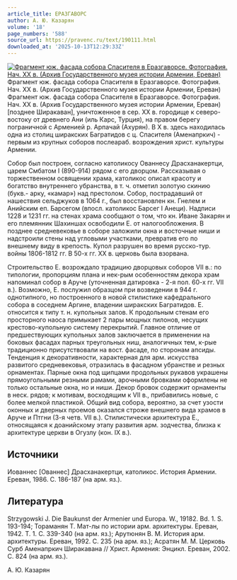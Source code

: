 ```yaml
---
article_title: ЕРАЗГАВОРС
author: А. Ю. Казарян
volume: '18'
page_numbers: '588'
source_url: https://pravenc.ru/text/190111.html
downloaded_at: '2025-10-13T12:29:33Z'
---
```


[![Фрагмент юж. фасада собора Спасителя в Еразгаворсе. Фотография. Нач. XX в. (Архив Государственного музея истории Армении, Ереван)](https://pravenc.ru/data/240/494/1234/i200.jpg "Кликните для увеличения картинки")](https://pravenc.ru/data/240/494/1234/i400.jpg)Фрагмент юж. фасада собора Спасителя в Еразгаворсе. Фотография. Нач. XX в. (Архив Государственного музея истории Армении, Ереван)  
Фрагмент юж. фасада собора Спасителя в Еразгаворсе. Фотография. Нач. XX в. (Архив Государственного музея истории Армении, Ереван)[позднее Ширакаван], уничтоженное в сер. XX в. городище к северо-востоку от древнего Ани (иль Карс, Турция), на правом берегу пограничной с Арменией р. Арпачай (Ахурян). В Х в. здесь находилась одна из столиц ширакских Багратидов с ц. Спасителя (Аменапркич) - первым из крупных соборов послеараб. возрождения христ. культуры Армении.

Собор был построен, согласно католикосу Ованнесу Драсханакертци, царем Смбатом I (890-914) рядом с его дворцом. Рассказывая о торжественном освящении храма, католикос описал красоту и богатство внутреннего убранства, в т. ч. отметил золотую скинию (букв.- арку, «камар») над престолом. Собор, пострадавший от нашествия сельджуков в 1064 г., был восстановлен кн. Гнелем и Анийским еп. Барсегом (впосл. католикос Барсег I Анеци). Надписи 1228 и 1231 гг. на стенах храма сообщают о том, что кн. Иване Закарян и его племянник Шахиншах освободили Е. от налогообложения. В позднее средневековье в соборе заложили окна и восточные ниши и надстроили стены над угловыми участками, превратив его по внешнему виду в крепость. Купол разрушен во время русско-тур. войны 1806-1812 гг. В 50-х гг. ХХ в. церковь была взорвана.

Строительство Е. возрождало традицию дворцовых соборов VII в.: по типологии, пропорциям плана и нек-рым особенностям декора храм напоминал собор в Аруче (уточненная датировка - 2-я пол. 60-х гг. VII в.). Возможно, Е. послужил образцом при возведении в 944 г. однотипного, но построенного в новой стилистике кафедрального собора в соседнем Аргине, владении ширакских Багратидов. Е. относится к типу т. н. купольных залов. К продольным стенам его просторного наоса примыкает 2 пары мощных пилонов, несущих крестово-купольную систему перекрытий. Главное отличие от предшествующих купольных залов заключается в применении на боковых фасадах парных треугольных ниш, аналогичных тем, к-рые традиционно присутствовали на вост. фасаде, по сторонам апсиды. Тенденция к декоративности, характерная для арм. искусства развитого средневековья, отразилась в фасадном убранстве и резных орнаментах. Парные окна под щипцами продольных рукавов украшены прямоугольными резными рамами, арочными бровками оформлены не только остальные окна, но и ниши. Декор бровок содержит орнаменты в неск. рядов; к мотивам, восходящим к VII в., прибавились новые, с более мелкой пластикой. Общий вид собора, вероятно, за счет узости оконных и дверных проемов оказался строже внешнего вида храмов в Аруче и Птгни (3-я четв. VII в.). Стилистически архитектура Е., относящаяся к доанийскому этапу развития арм. зодчества, близка к архитектуре церкви в Огузлу (кон. IX в.).

## Источники

Иованнес [Ованнес] Драсханакертци, католикос. История Армении. Ереван, 1986. С. 186-187 (на арм. яз.).

## Литература

Strzygowski J. Die Baukunst der Armenier und Europa. W., 19182. Bd. 1. S. 193-194; Тораманян Т. Мат-лы по истории арм. архитектуры. Ереван, 1942. Т. 1. С. 339-340 (на арм. яз.); Арутюнян В. М. История арм. архитектуры. Ереван, 1992. С. 235 (на арм. яз.); Асратян М. М. Церковь Сурб Аменапркич Ширакавана // Христ. Армения: Энцикл. Ереван, 2002. С. 824 (на арм. яз.).

А. Ю. Казарян
